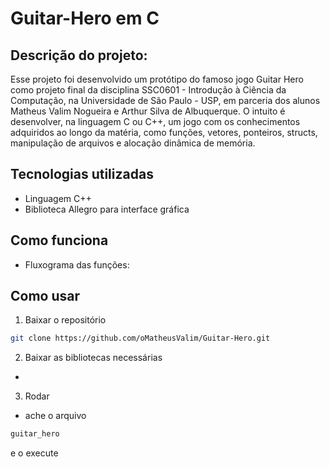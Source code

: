 # Guitar-Hero em C

## Descrição do projeto:
Esse projeto foi desenvolvido um protótipo do famoso jogo Guitar Hero como projeto final da disciplina SSC0601 - Introdução à Ciência da Computação, na Universidade de São Paulo - USP, em parceria dos alunos Matheus Valim Nogueira e Arthur Silva de Albuquerque.
O intuito é desenvolver, na linguagem C ou C++, um jogo com os conhecimentos adquiridos ao longo da matéria, como funções, vetores, ponteiros, structs, manipulação de arquivos e alocação dinâmica de memória.

## Tecnologias utilizadas
- Linguagem C++
- Biblioteca Allegro para interface gráfica

## Como funciona
- Fluxograma das funções:

## Como usar
1. Baixar o repositório
```bash
git clone https://github.com/oMatheusValim/Guitar-Hero.git
```
2. Baixar as bibliotecas necessárias
- <verificar se o Allegro vai estar ja no arquivo ou precisa ser baixado>
3. Rodar
- ache o arquivo 
```bash 
guitar_hero 
```
e o execute